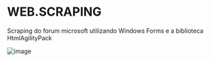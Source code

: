 # WEB.SCRAPING

Scraping do forum microsoft utilizando Windows Forms e a biblioteca HtmlAgilityPack

![image](https://user-images.githubusercontent.com/97065934/209351347-8eed1cc1-9ceb-4089-a94a-1455b50f9007.png)
